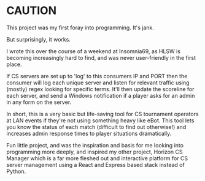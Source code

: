# CAUTION

This project was my first foray into programming.
It's jank.

But surprisingly, it works.

I wrote this over the course of a weekend at Insomnia69, as HLSW is becoming increasingly hard to find, and was never user-friendly in the first place.

If CS servers are set up to 'log' to this consumers IP and PORT then the consumer will log each unique server and listen for relevant traffic using (mostly) regex looking for specific terms.
It'll then update the scoreline for each server, and send a Windows notification if a player asks for an admin in any form on the server.

In short, this is a very basic but life-saving tool for CS tournament operators at LAN events if they're not using something heavy like eBot. This tool lets you know the status of each match (difficult to find out otherwise!) and increases admin response times to player situations dramatically.

Fun little project, and was the inspiration and basis for me looking into programming more deeply, and inspired my other project, Horizon CS Manager which is a far more fleshed out and interactive platform for CS server management using a React and Express based stack instead of Python. 
